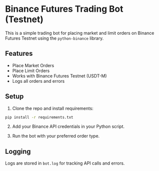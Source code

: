 # Binance Futures Trading Bot (Testnet)

This is a simple trading bot for placing market and limit orders on Binance Futures Testnet using the `python-binance` library.

## Features
- Place Market Orders
- Place Limit Orders
- Works with Binance Futures Testnet (USDT-M)
- Logs all orders and errors

## Setup

1. Clone the repo and install requirements:
```bash
pip install -r requirements.txt
```

2. Add your Binance API credentials in your Python script.

3. Run the bot with your preferred order type.

## Logging
Logs are stored in `bot.log` for tracking API calls and errors.